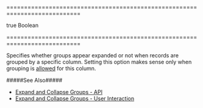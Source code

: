 ===========================================================================
<!--default-->true<!--/default-->
<!--type-->Boolean<!--/type-->
===========================================================================

<!--shortDescription-->
Specifies whether groups appear expanded or not when records are grouped by a specific column. Setting this option makes sense only when grouping is [allowed](/Documentation/ApiReference/UI_Widgets/dxDataGrid/Configuration/columns/#allowGrouping) for this column.
<!--/shortDescription-->

<!--fullDescription-->
#####See Also#####
- [Expand and Collapse Groups - API](/Documentation/Guide/Widgets/DataGrid/Grouping/#API/Expand_and_Collapse_Groups)
- [Expand and Collapse Groups - User Interaction](/Documentation/Guide/Widgets/DataGrid/Grouping/#User_Interaction/Expand_and_Collapse_Groups)
<!--/fullDescription-->